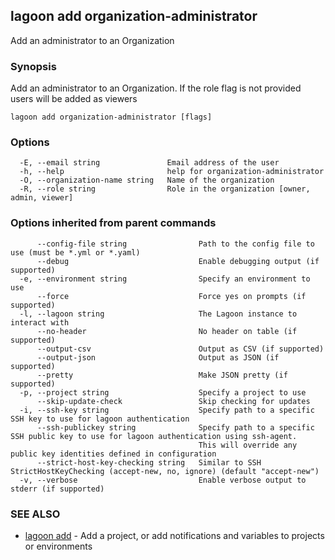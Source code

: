 ## lagoon add organization-administrator

Add an administrator to an Organization

### Synopsis

Add an administrator to an Organization. If the role flag is not provided users will be added as viewers

```
lagoon add organization-administrator [flags]
```

### Options

```
  -E, --email string               Email address of the user
  -h, --help                       help for organization-administrator
  -O, --organization-name string   Name of the organization
  -R, --role string                Role in the organization [owner, admin, viewer]
```

### Options inherited from parent commands

```
      --config-file string                Path to the config file to use (must be *.yml or *.yaml)
      --debug                             Enable debugging output (if supported)
  -e, --environment string                Specify an environment to use
      --force                             Force yes on prompts (if supported)
  -l, --lagoon string                     The Lagoon instance to interact with
      --no-header                         No header on table (if supported)
      --output-csv                        Output as CSV (if supported)
      --output-json                       Output as JSON (if supported)
      --pretty                            Make JSON pretty (if supported)
  -p, --project string                    Specify a project to use
      --skip-update-check                 Skip checking for updates
  -i, --ssh-key string                    Specify path to a specific SSH key to use for lagoon authentication
      --ssh-publickey string              Specify path to a specific SSH public key to use for lagoon authentication using ssh-agent.
                                          This will override any public key identities defined in configuration
      --strict-host-key-checking string   Similar to SSH StrictHostKeyChecking (accept-new, no, ignore) (default "accept-new")
  -v, --verbose                           Enable verbose output to stderr (if supported)
```

### SEE ALSO

* [lagoon add](lagoon_add.md)	 - Add a project, or add notifications and variables to projects or environments

